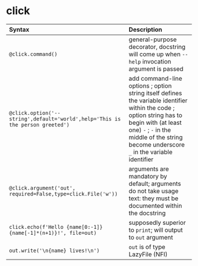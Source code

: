 # click

Syntax  | Description
:---    | :---
`@click.command()` | general-purpose decorator, docstring will come up when `--help` invocation argument is passed
`@click.option('--string',default='world',help='This is the person greeted')`| add command-line options ; option string itself defines the variable identifier within the code ; option string has to begin with (at least one) `-` ; `-` in the middle of the string become underscore `_` in the variable identifier
`@click.argument('out', required=False,type=click.File('w'))`| arguments are mandatory by default; arguments do not take usage text: they must be documented within the docstring
`click.echo(f'Hello {name[0:-1]}{name[-1]*(n+1)}!', file=out)`| supposedly superior to `print`; will output to `out` argument
`out.write('\n{name} lives!\n')`| `out` is of type LazyFile (NFI)
